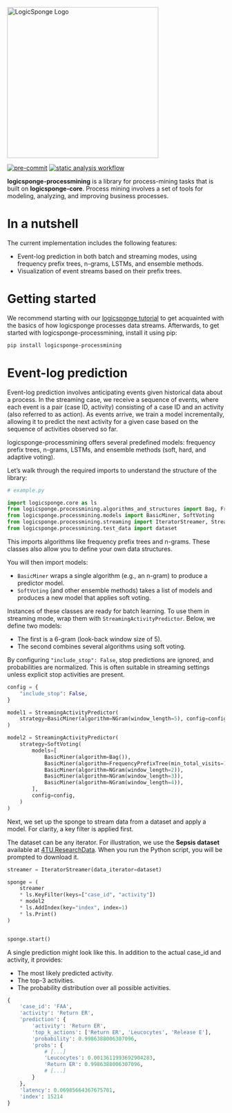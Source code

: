<img src="media/logicsponge.png" alt="LogicSponge Logo" width="350">

[![pre-commit](https://img.shields.io/badge/pre--commit-enabled-brightgreen?logo=pre-commit)](https://github.com/pre-commit/pre-commit)
[![static analysis workflow](https://github.com/innatelogic/logicsponge-processmining/actions/workflows/static-analysis.yaml/badge.svg)](https://github.com/innatelogic/logicsponge-processmining/actions/workflows/static-analysis.yaml/)


**logicsponge-processmining** is a library for process-mining tasks that is built on **logicsponge-core**. Process mining involves a set of tools for modeling, analyzing, and improving business processes.

# In a nutshell

The current implementation includes the following features:
- Event-log prediction in both batch and streaming modes, using frequency prefix trees, n-grams, LSTMs, and ensemble methods.
- Visualization of event streams based on their prefix trees.

# Getting started

We recommend starting with our [logicsponge tutorial](https://github.com/innatelogic/logicsponge) to get acquainted with the basics of how logicsponge processes data streams.   Afterwards, to get started with logicsponge-processmining, install it using pip:

```sh
pip install logicsponge-processmining
```

# Event-log prediction

Event-log prediction involves anticipating events given historical data about a process. In the streaming case, we receive a sequence of events, where each event is a pair
(case ID, activity) consisting of a case ID and an activity (also referred to as action). As events arrive, we train a model incrementally, allowing it to predict the next activity for a given case based on
the sequence of activities observed so far.

logicsponge-processmining offers several predefined models: frequency prefix trees, n-grams, LSTMs, and ensemble methods (soft, hard, and adaptive voting).

Let’s walk through the required imports to understand the structure of the library:

```python
# example.py

import logicsponge.core as ls
from logicsponge.processmining.algorithms_and_structures import Bag, FrequencyPrefixTree, NGram
from logicsponge.processmining.models import BasicMiner, SoftVoting
from logicsponge.processmining.streaming import IteratorStreamer, StreamingActivityPredictor
from logicsponge.processmining.test_data import dataset
```

This imports algorithms like frequency prefix trees and n-grams. These classes also allow you to define your own data structures.

You will then import models:
- `BasicMiner` wraps a single algorithm (e.g., an n-gram) to produce a predictor model.
- `SoftVoting` (and other ensemble methods) takes a list of models and produces a new model that applies soft voting.

Instances of these classes are ready for batch learning. To use them in streaming mode, wrap them with `StreamingActivityPredictor`. Below, we define two models:
- The first is a 6-gram (look-back window size of 5).
- The second combines several algorithms using soft voting.

By configuring `"include_stop": False`, stop predictions are ignored, and probabilities are normalized. This is often suitable in streaming settings unless explicit stop activities are present.

```python
config = {
    "include_stop": False,
}

model1 = StreamingActivityPredictor(
    strategy=BasicMiner(algorithm=NGram(window_length=5), config=config),
)

model2 = StreamingActivityPredictor(
    strategy=SoftVoting(
        models=[
            BasicMiner(algorithm=Bag()),
            BasicMiner(algorithm=FrequencyPrefixTree(min_total_visits=10)),
            BasicMiner(algorithm=NGram(window_length=2)),
            BasicMiner(algorithm=NGram(window_length=3)),
            BasicMiner(algorithm=NGram(window_length=4)),
        ],
        config=config,
    )
)
```

Next, we set up the sponge to stream data from a dataset and apply a model. For clarity, a key filter is applied first.  

The dataset can be any iterator. For illustration, we use the **Sepsis dataset** available at [4TU.ResearchData](https://data.4tu.nl/datasets/33632f3c-5c48-40cf-8d8f-2db57f5a6ce7). When you run the Python script, you will be prompted to download it.


```python
streamer = IteratorStreamer(data_iterator=dataset)

sponge = (
    streamer
    * ls.KeyFilter(keys=["case_id", "activity"])
    * model2
    * ls.AddIndex(key="index", index=1)
    * ls.Print()
)


sponge.start()
```

A single prediction might look like this. In addition to the actual case_id and activity, it provides:
- The most likely predicted activity.
- The top-3 activities.
- The probability distribution over all possible activities.

```python
{
    'case_id': 'FAA',
    'activity': 'Return ER',
    'prediction': {
        'activity': 'Return ER',
        'top_k_actions': ['Return ER', 'Leucocytes', 'Release E'],
        'probability': 0.9986388006307096,
        'probs': {
            # [...]
            'Leucocytes': 0.0013611993692904283,
            'Return ER': 0.9986388006307096,
            # [...]
        }
    },
    'latency': 0.06985664367675781,
    'index': 15214
}
```
